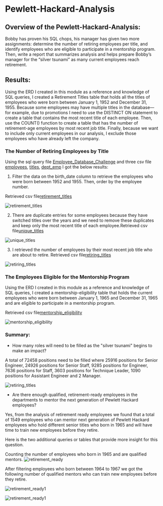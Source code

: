 # Pewlett-Hackard-Analysis


## Overview of the Pewlett-Hackard-Analysis: 
Bobby has proven his SQL chops, his manager has given  two more assignments: determine the number of retiring employees per title, and identify employees who are eligible to participate in a mentorship program. Then,  write a report that summarizes  analysis and helps prepare Bobby’s manager for the “silver tsunami” as many current employees reach retirement.



## Results: 

Using the ERD I created in this module as a reference and  knowledge of SQL queries, I created a Retirement Titles table that holds all the titles of employees who were born between January 1, 1952 and December 31, 1955. Because some employees may have multiple titles in the database—for example, due to promotions I  need to use the DISTINCT ON statement to create a table that contains the most recent title of each employee. Then, use the COUNT() function to create a table that has the number of retirement-age employees by most recent job title. Finally, because we want to include only current employees in our analysis, I exclude those employees who have already left the company.

###  The Number of Retiring Employees by Title

Using the sql query file [Employee_Database_Challenge](https://github.com/NishatSultana3538/Pewlett-Hackard-Analysis/blob/main/Queries/Employee_Database_Challenge.sql)  and three csv file [employees](https://github.com/NishatSultana3538/Pewlett-Hackard-Analysis/blob/main/Data/employees.csv), [titles](https://github.com/NishatSultana3538/Pewlett-Hackard-Analysis/blob/main/Data/titles1.csv), [dept_emp](https://github.com/NishatSultana3538/Pewlett-Hackard-Analysis/blob/main/Data/dept_emp.csv) I got the below results:

1. Filter the data on the birth_date column to retrieve the employees who were born between 1952 and 1955. Then, order by the employee number.

Retrieved csv file[retirement_titles](https://github.com/NishatSultana3538/Pewlett-Hackard-Analysis/blob/main/Data/Challenge7_data/retirement_titles.csv)

![retirement_titles](https://github.com/NishatSultana3538/Pewlett-Hackard-Analysis/blob/main/Data/Challenge7_data/retirement.png)

2. There are duplicate entries for some employees because they have switched titles over the years and we need to remove these duplicates and keep only the most recent title of each employee.Retrieved csv file[unique_titles](https://github.com/NishatSultana3538/Pewlett-Hackard-Analysis/blob/main/Data/Challenge7_data/unique_titles.csv)

 ![unique_titles](https://github.com/NishatSultana3538/Pewlett-Hackard-Analysis/blob/main/Data/Challenge7_data/unique.png)



3. I retrieved the number of employees by their most recent job title who are about to retire.
Retrieved csv file[retiring_titles](https://github.com/NishatSultana3538/Pewlett-Hackard-Analysis/blob/main/Data/Challenge7_data/retirement_titles.csv)

![retiring_titles](https://github.com/NishatSultana3538/Pewlett-Hackard-Analysis/blob/main/Data/Challenge7_data/retiring.png)

### The Employees Eligible for the Mentorship Program

Using the ERD I created in this module as a reference and knowledge of SQL queries, I created a mentorship-eligibility table that holds the current employees who were born between January 1, 1965 and December 31, 1965 and  are eligible to participate in a mentorship program.

Retrieved csv file[mentorship_eligibility](https://github.com/NishatSultana3538/Pewlett-Hackard-Analysis/blob/main/Data/Challenge7_data/mentorship_eligibility.csv)

![mentorship_eligibility](https://github.com/NishatSultana3538/Pewlett-Hackard-Analysis/blob/main/Data/Challenge7_data/mentorship.png)




### Summary:

* How many roles will need to be filled as the "silver tsunami" begins to make an impact?

A total of 72458 positions need to be filled where 25916 positions for Senior Engineer, 24926 positions for Senior Staff, 9285 positions for Engineer, 7636 positions for Staff, 3603 positions for Technique Leader, 1090 positions for Assistant Engineer and 2 Manager.

![retiring_titles](https://github.com/NishatSultana3538/Pewlett-Hackard-Analysis/blob/main/Data/Challenge7_data/retiring.png)


* Are there enough qualified, retirement-ready employees in the departments to mentor the next generation of Pewlett Hackard employees?

Yes, from the analysis of retirement ready employees we found that a total of 1549 employees who can mentor next generation of Pewlett Hackard employees who hold different senior titles who born in 1965 and will have time to train new employees before they retire.

Here is the two additional queries or tables that provide more insight for this question.

Counting the number of employees who born in 1965 and are qualified mentors.
 ![retirement_ready](https://github.com/NishatSultana3538/Pewlett-Hackard-Analysis/blob/main/Data/Challenge7_data/retirement_ready_employees.png)

 After filtering employees who born between 1964 to 1967 we got the following number of qualified mentors  who can train new employees before they retire.

![retirement_ready1](https://github.com/NishatSultana3538/Pewlett-Hackard-Analysis/blob/main/Data/Challenge7_data/qualified%20mentor.png)


 
 ![retirement_ready1](https://github.com/NishatSultana3538/Pewlett-Hackard-Analysis/blob/main/Data/Challenge7_data/retirement_ready_employees2.png)















